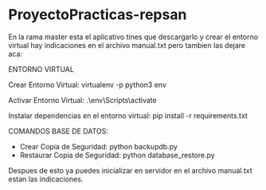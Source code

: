 # ProyectoPracticas-repsan
En la rama master esta el aplicativo tines que descargarlo y crear el entorno virtual hay indicaciones en el archivo manual.txt pero tambien las dejare aca:

ENTORNO VIRTUAL 

Crear Entorno Virtual: 
virtualenv -p python3 env 

Activar Entorno Virtual: 
.\env\Scripts\activate 

Instalar dependencias en el entorno virtual: 
pip install -r requirements.txt 

COMANDOS BASE DE DATOS:
- Crear Copia de Seguridad: python backupdb.py
- Restaurar Copia de Seguridad: python database_restore.py

Despues de esto ya puedes inicializar en servidor en el archivo manual.txt estan las indicaciones.
